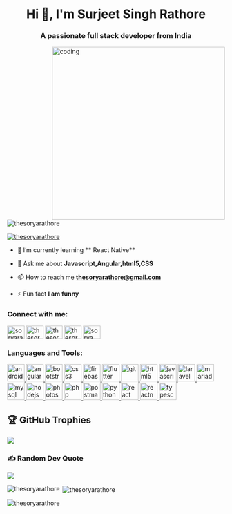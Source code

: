 <h1 align="center">Hi 👋, I'm Surjeet Singh Rathore</h1>
<h3 align="center">A passionate full stack developer from India</h3>
<img align = "right" alt = "coding" width ="400" src = "https://cdn.dribbble.com/users/1162077/screenshots/3848914/programmer.gif">

<p align="left"> <img src="https://komarev.com/ghpvc/?username=thesoryarathore&label=Profile%20views&color=0e75b6&style=flat" alt="thesoryarathore" /> </p>

<p align="left"> <a href="https://twitter.com/thesoryarathore" target="blank"><img src="https://img.shields.io/twitter/follow/thesoryarathore?logo=twitter&style=for-the-badge" alt="thesoryarathore" /></a> </p>

- 🌱 I’m currently learning ** React Native**

- 💬 Ask me about **Javascript,Angular,html5,CSS**

- 📫 How to reach me **thesoryarathore@gmail.com**

- ⚡ Fun fact **I am funny**

<h3 align="left">Connect with me:</h3>
<p align="left">
<a href="https://codepen.io/soryarathore" target="blank"><img align="center" src="https://sorya70.github.io/Social/codepen.svg" alt="soryarathore" height="30" width="40" /></a>
<a href="https://twitter.com/thesoryarathore" target="blank"><img align="center" src="https://sorya70.github.io/Social/twitter.svg" alt="thesoryarathore" height="30" width="40" /></a>
<!-- <a href="https://www.linkedin.com/in/surjeet singh" target="blank"><img align="center" src="https://sorya70.github.io/Social/linked-in.svg" alt="sorya rathore" height="30" width="40" /></a> -->
<a href="https://fb.com/thesoryarathore" target="blank"><img align="center" src="https://sorya70.github.io/Social/facebook.svg" alt="thesoryarathore" height="30" width="40" /></a>
<a href="https://instagram.com/thesoryarathore" target="blank"><img align="center" src="https://sorya70.github.io/Social/instagram.svg" alt="thesoryarathore" height="30" width="40" /></a>
<a href="https://www.youtube.com/c/sorya rathore" target="blank"><img align="center" src="https://sorya70.github.io/Social/youtube.svg" alt="sorya rathore" height="30" width="40" /></a>
</p>

<h3 align="left">Languages and Tools:</h3>
<p align="left"> <a href="https://developer.android.com" target="_blank" rel="noreferrer"> <img src="https://sorya70.github.io/Social/android-wordmark.svg" alt="android" width="40" height="40"/> </a> 
<a href="https://angular.io" target="_blank" rel="noreferrer"><img src="https://sorya70.github.io/Social/angular_logo_icon_169595.svg" alt="angular" width="40" height="40"/> </a> 
<!-- <a href="https://angular.io" target="_blank" rel="noreferrer"> <img src"https://sorya70.github.io/Social/angularjs_original_wordmark_logo_icon_146650.svg" alt="angularjs" width="40" height="40"/> </a> -->
<a href="https://getbootstrap.com" target="_blank" rel="noreferrer"> <img src="https://sorya70.github.io/Social/bootstrap_plain_logo_icon_146619.svg" alt="bootstrap" width="40" height="40"/> </a>
<a href="https://www.w3schools.com/css/" target="_blank" rel="noreferrer"> <img src="https://sorya70.github.io/Social/css_original_wordmark_logo_icon_146576.svg" alt="css3" width="40" height="40"/> </a> 
<a href="https://firebase.google.com/" target="_blank" rel="noreferrer"> <img src="https://sorya70.github.io/Social/firebase_logo_icon_171157.svg" alt="firebase" width="40" height="40"/> </a>
<a href="https://flutter.dev" target="_blank" rel="noreferrer"> <img src="https://sorya70.github.io/Social/file_type_flutter_icon_130599.svg" alt="flutter" width="40" height="40"/> </a> 
<a href="https://git-scm.com/" target="_blank" rel="noreferrer"> <img src="https://sorya70.github.io/Social/file_type_git_icon_130581.svg" alt="git" width="40" height="40"/> </a> 
<a href="https://www.w3.org/html/" target="_blank" rel="noreferrer"> <img src="https://sorya70.github.io/Social/html_original_wordmark_logo_icon_146478.svg" alt="html5" width="40" height="40"/> </a>
<a href="https://developer.mozilla.org/en-US/docs/Web/JavaScript" target="_blank" rel="noreferrer"> <img src="https://sorya70.github.io/Social/javascript_icon_130900.svg" alt="javascript" width="40" height="40"/> </a> 
<a href="https://laravel.com/" target="_blank" rel="noreferrer"> <img src="https://sorya70.github.io/Social/laravel_logo_icon_168331.svg" alt="laravel" width="40" height="40"/> </a> 
<a href="https://mariadb.org/" target="_blank" rel="noreferrer"> <img src="https://sorya70.github.io/Social/mariadb_logo_icon_170968.svg" alt="mariadb" width="40" height="40"/> </a> 
<a href="https://www.mysql.com/" target="_blank" rel="noreferrer"> <img src="https://sorya70.github.io/Social/mysql_original_wordmark_logo_icon_146417.svg" alt="mysql" width="40" height="40"/> </a> 
<a href="https://nodejs.org" target="_blank" rel="noreferrer"> <img src="https://sorya70.github.io/Social/nodejs_plain_wordmark_logo_icon_146410.svg" alt="nodejs" width="40" height="40"/> </a> 
<a href="https://www.photoshop.com/en" target="_blank" rel="noreferrer"> <img src="https://sorya70.github.io/Social/psd_file_design_graphic_digital_artwork_adobe_photoshop_icon_191032.svg" alt="photoshop" width="40" height="40"/> </a> 
<a href="https://www.php.net" target="_blank" rel="noreferrer"> <img src="https://sorya70.github.io/Social/php_icon_130857.svg" alt="php" width="40" height="40"/> </a> <a href="https://postman.com" target="_blank" rel="noreferrer"> <img src="https://sorya70.github.io/Social/getpostman_logo_icon_169124.svg" alt="postman" width="40" height="40"/> </a> 
<a href="https://www.python.org" target="_blank" rel="noreferrer"> <img src="https://sorya70.github.io/Social/python_104451.svg" alt="python" width="40" height="40"/> </a> 
<a href="https://reactjs.org/" target="_blank" rel="noreferrer"> <img src="https://sorya70.github.io/Social/react_original_logo_icon_146374.svg" alt="react" width="40" height="40"/> </a> 
<a href="https://reactnative.dev/" target="_blank" rel="noreferrer"> <img src="https://sorya70.github.io/Social/programming_tecnology_react_native_logo_icon_228457.svg" alt="reactnative" width="40" height="40"/> </a> 
<a href="https://www.typescriptlang.org/" target="_blank" rel="noreferrer"> <img src="https://sorya70.github.io/Social/typescript_plain_logo_icon_146316.svg" alt="typescript" width="40" height="40"/> </a> </p> 

## 🏆 GitHub Trophies
![](https://github-profile-trophy.vercel.app/?username=thesoryarathore&theme=radical&no-frame=false&no-bg=false&margin-w=4)

### ✍️ Random Dev Quote
![](https://quotes-github-readme.vercel.app/api?type=horizontal&theme=radical)

<p><img align="left" src="https://github-readme-stats.vercel.app/api/top-langs?username=thesoryarathore&show_icons=true&locale=en&layout=compact" alt="thesoryarathore" /></p>

<p>&nbsp;<img align="center" src="https://github-readme-stats.vercel.app/api?username=thesoryarathore&show_icons=true&locale=en" alt="thesoryarathore" /></p>

<p><img align="center" src="https://github-readme-streak-stats.herokuapp.com/?user=thesoryarathore&" alt="thesoryarathore" /></p>
